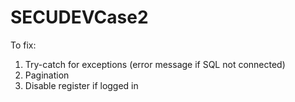 # SECUDEVCase2

To fix:

1. Try-catch for exceptions (error message if SQL not connected)
2. Pagination
3. Disable register if logged in